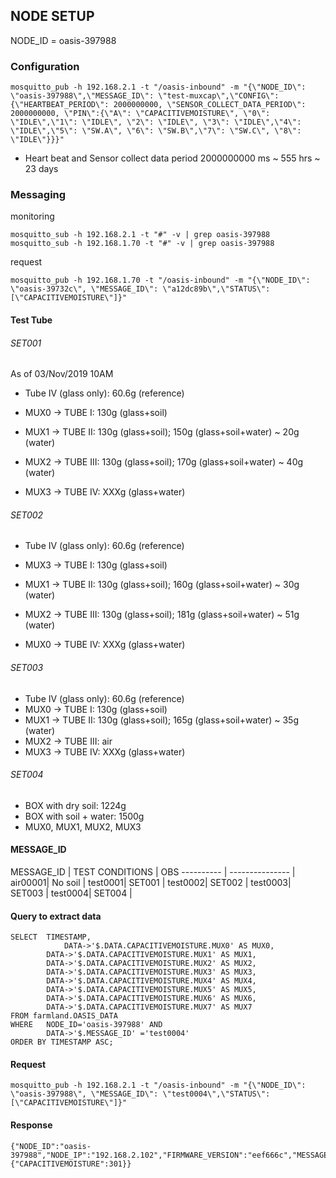 ## NODE SETUP
NODE_ID = oasis-397988


### Configuration
```
mosquitto_pub -h 192.168.2.1 -t "/oasis-inbound" -m "{\"NODE_ID\": \"oasis-397988\",\"MESSAGE_ID\": \"test-muxcap\",\"CONFIG\": {\"HEARTBEAT_PERIOD\": 2000000000, \"SENSOR_COLLECT_DATA_PERIOD\": 2000000000, \"PIN\":{\"A\": \"CAPACITIVEMOISTURE\", \"0\": \"IDLE\",\"1\": \"IDLE\", \"2\": \"IDLE\", \"3\": \"IDLE\",\"4\": \"IDLE\",\"5\": \"SW.A\", \"6\": \"SW.B\",\"7\": \"SW.C\", \"8\": \"IDLE\"}}}"
```
* Heart beat and Sensor collect data period 2000000000 ms ~ 555 hrs ~ 23 days


### Messaging
monitoring
```
mosquitto_sub -h 192.168.2.1 -t "#" -v | grep oasis-397988
mosquitto_sub -h 192.168.1.70 -t "#" -v | grep oasis-397988

```
request
```
mosquitto_pub -h 192.168.1.70 -t "/oasis-inbound" -m "{\"NODE_ID\": \"oasis-39732c\", \"MESSAGE_ID\": \"a12dc89b\",\"STATUS\": [\"CAPACITIVEMOISTURE\"]}"
```

#### Test Tube


###### SET001
As of 03/Nov/2019 10AM
* Tube IV (glass only): 60.6g (reference)

* MUX0 -> TUBE   I: 130g (glass+soil)
* MUX1 -> TUBE  II: 130g (glass+soil); 150g (glass+soil+water) ~ 20g (water)
* MUX2 -> TUBE III: 130g (glass+soil); 170g (glass+soil+water) ~ 40g (water)
* MUX3 -> TUBE  IV: XXXg (glass+water)


###### SET002
* Tube IV (glass only): 60.6g (reference)

* MUX3 -> TUBE   I: 130g (glass+soil)
* MUX1 -> TUBE  II: 130g (glass+soil); 160g (glass+soil+water) ~ 30g (water)
* MUX2 -> TUBE III: 130g (glass+soil); 181g (glass+soil+water) ~ 51g (water)
* MUX0 -> TUBE  IV: XXXg (glass+water)

###### SET003
* Tube IV (glass only): 60.6g (reference)
* MUX0 -> TUBE   I: 130g (glass+soil)
* MUX1 -> TUBE  II: 130g (glass+soil); 165g (glass+soil+water) ~ 35g (water)
* MUX2 -> TUBE III: air
* MUX3 -> TUBE  IV: XXXg (glass+water)

###### SET004
* BOX with dry soil: 1224g
* BOX with soil + water: 1500g
* MUX0, MUX1, MUX2, MUX3

#### MESSAGE_ID
MESSAGE_ID | TEST CONDITIONS | OBS
---------- | --------------- |
air00001| No soil |
test0001| SET001 |
test0002| SET002 |
test0003| SET003 |
test0004| SET004 |

#### Query to extract data

```
SELECT	TIMESTAMP,
		    DATA->'$.DATA.CAPACITIVEMOISTURE.MUX0' AS MUX0,
        DATA->'$.DATA.CAPACITIVEMOISTURE.MUX1' AS MUX1,
        DATA->'$.DATA.CAPACITIVEMOISTURE.MUX2' AS MUX2,
        DATA->'$.DATA.CAPACITIVEMOISTURE.MUX3' AS MUX3,
        DATA->'$.DATA.CAPACITIVEMOISTURE.MUX4' AS MUX4,
        DATA->'$.DATA.CAPACITIVEMOISTURE.MUX5' AS MUX5,
        DATA->'$.DATA.CAPACITIVEMOISTURE.MUX6' AS MUX6,
        DATA->'$.DATA.CAPACITIVEMOISTURE.MUX7' AS MUX7
FROM farmland.OASIS_DATA
WHERE 	NODE_ID='oasis-397988' AND
		DATA->'$.MESSAGE_ID' ='test0004'
ORDER BY TIMESTAMP ASC;
```


#### Request
```
mosquitto_pub -h 192.168.2.1 -t "/oasis-inbound" -m "{\"NODE_ID\": \"oasis-397988\", \"MESSAGE_ID\": \"test0004\",\"STATUS\": [\"CAPACITIVEMOISTURE\"]}"
```
#### Response
```
{"NODE_ID":"oasis-397988","NODE_IP":"192.168.2.102","FIRMWARE_VERSION":"eef666c","MESSAGE_ID":"test0004","DATA":{"CAPACITIVEMOISTURE":301}}
```
